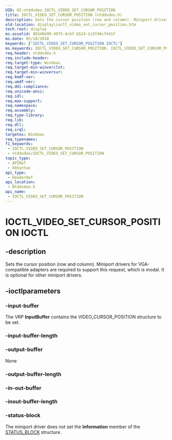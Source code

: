 ```yaml
---
UID: NI:ntddvdeo.IOCTL_VIDEO_SET_CURSOR_POSITION
title: IOCTL_VIDEO_SET_CURSOR_POSITION (ntddvdeo.h)
description: Sets the cursor position (row and column). Miniport drivers for VGA-compatible adapters are required to support this request, which is modal. It is optional for other miniport drivers.
old-location: display\ioctl_video_set_cursor_position.htm
tech.root: display
ms.assetid: 80346b99-49f5-4cbf-b524-1c5f40cf441f
ms.date: 05/10/2018
keywords: ["IOCTL_VIDEO_SET_CURSOR_POSITION IOCTL"]
ms.keywords: IOCTL_VIDEO_SET_CURSOR_POSITION, IOCTL_VIDEO_SET_CURSOR_POSITION control, IOCTL_VIDEO_SET_CURSOR_POSITION control code [Display Devices], Video_IOCTLs_f95d8cf3-a53e-4b67-867e-7af83e3b0d40.xml, display.ioctl_video_set_cursor_position, ntddvdeo/IOCTL_VIDEO_SET_CURSOR_POSITION
req.header: ntddvdeo.h
req.include-header: 
req.target-type: Windows
req.target-min-winverclnt: 
req.target-min-winversvr: 
req.kmdf-ver: 
req.umdf-ver: 
req.ddi-compliance: 
req.unicode-ansi: 
req.idl: 
req.max-support: 
req.namespace: 
req.assembly: 
req.type-library: 
req.lib: 
req.dll: 
req.irql: 
targetos: Windows
req.typenames: 
f1_keywords:
 - IOCTL_VIDEO_SET_CURSOR_POSITION
 - ntddvdeo/IOCTL_VIDEO_SET_CURSOR_POSITION
topic_type:
 - APIRef
 - kbSyntax
api_type:
 - HeaderDef
api_location:
 - Ntddvdeo.h
api_name:
 - IOCTL_VIDEO_SET_CURSOR_POSITION
---
```


# IOCTL_VIDEO_SET_CURSOR_POSITION IOCTL


## -description

Sets the cursor position (row and column). Miniport drivers for VGA-compatible adapters are required to support this request, which is modal. It is optional for other miniport drivers.

## -ioctlparameters

### -input-buffer

The VRP <b>InputBuffer</b> contains the VIDEO_CURSOR_POSITION structure to be set.

### -input-buffer-length

### -output-buffer

None

### -output-buffer-length

### -in-out-buffer

### -inout-buffer-length

### -status-block

The miniport driver does not set the <b>Information</b> member of the <a href="/windows-hardware/drivers/ddi/video/ns-video-_status_block">STATUS_BLOCK</a> structure.